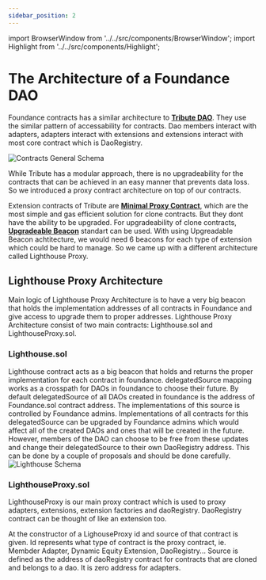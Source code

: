 ```yaml
---
sidebar_position: 2
---
```


import BrowserWindow from '../../src/components/BrowserWindow';
import Highlight from '../../src/components/Highlight';

# The Architecture of a Foundance DAO

Foundance contracts has a similar architecture to **[Tribute DAO](https://tributedao.com/)**. They use the similar pattern of accessability for contracts. Dao members interact with adapters, adapters interact with extensions and extensions interact with most core contract which is DaoRegistry.

![Contracts General Schema](/img/contracts-introduction.png)

While Tribute has a modular approach, there is no upgradeability for the contracts that can be achieved in an easy manner that prevents data loss. So we introduced a proxy contract architecture on top of our contracts.

Extension contracts of Tribute are **[Minimal Proxy Contract](https://eips.ethereum.org/EIPS/eip-1167)**, which are the most simple and gas efficient solution for clone contracts. But they dont have the ability to be upgraded. For upgradeability of clone contracts, **[Upgradeable Beacon](https://docs.openzeppelin.com/contracts/4.x/api/proxy#UpgradeableBeacon)** standart can be used. With using Upgreadable Beacon achtitecture, we would need 6 beacons for each type of extension which could be hard to manage. So we came up with a different architecture called Lighthouse Proxy.

## Lighthouse Proxy Architecture

Main logic of Lighthouse Proxy Architecture is to have a very big beacon that holds the implementation addresses of all contracts in Foundance and give access to upgrade them to proper addresses. Lighthouse Proxy Architecture consist of two main contracts: Lighthouse.sol and LighthouseProxy.sol.

### Lighthouse.sol

Lighthouse contract acts as a big beacon that holds and returns the proper implementation for each contract in foundance. delegatedSource mapping works as a crosspath for DAOs in foundance to choose their future. By default delegatedSource of all DAOs created in foundance is the address of Foundance.sol contract address. The implementations of this source is controlled by Foundance admins. Implementations of all contracts for this delegatedSource can be upgraded by Foundance admins which would affect all of the created DAOs and ones that will be created in the future. However, members of the DAO can choose to be free from these updates and change their delegatedSource to their own DaoRegistry address. This can be done by a couple of proposals and should be done carefully.
![Lighthouse Schema](/img/lighthouse-schema.png)

### LighthouseProxy.sol

LighthouseProxy is our main proxy contract which is used to proxy adapters, extensions, extension factories and daoRegistry. DaoRegistry contract can be thought of like an extension too.

At the constructor of a LighouseProxy id and source of that contract is given. Id represents what type of contract is the proxy contract, ie. Membder Adapter, Dynamic Equity Extension, DaoRegistry... Source is defined as the address of daoRegistry contract for contracts that are cloned and belongs to a dao. It is zero address for adapters.
